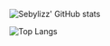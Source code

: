 ![Sebylizz' GitHub stats](https://github-readme-stats-lyart-kappa-44.vercel.app/api?username=sebylizz&theme=cobalt)

![Top Langs](https://github-readme-stats-lyart-kappa-44.vercel.app/api/top-langs/?username=sebylizz&size_weight=0.5&count_weight=0.5&theme=cobalt&exclude_repo=github-readme-stats)
<!--
**sebylizz/sebylizz** is a ✨ _special_ ✨ repository because its `README.md` (this file) appears on your GitHub profile.

Here are some ideas to get you started:

- 🔭 I’m currently working on ...
- 🌱 I’m currently learning ...
- 👯 I’m looking to collaborate on ...
- 🤔 I’m looking for help with ...
- 💬 Ask me about ...
- 📫 How to reach me: ...
- 😄 Pronouns: ...
- ⚡ Fun fact: ...
-->
